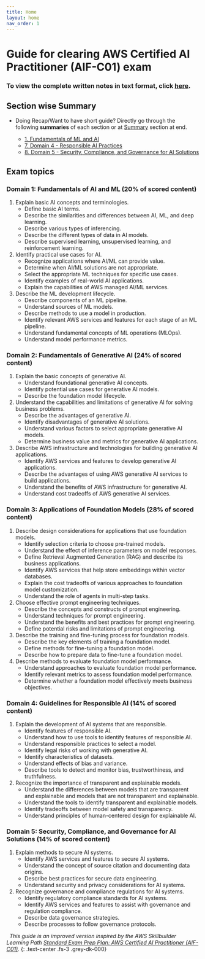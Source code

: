 ```yaml
---
title: Home
layout: home
nav_order: 1
---
```


# Guide for clearing AWS Certified AI Practitioner (AIF-C01) exam

### To view the complete written notes in text format, click [here](https://github.com/harikiranvusirikala/aws-certified-ai-practitioner/blob/main/AWS%20AI%20Practitioner%20Notes.txt). 

## Section wise Summary
- Doing Recap/Want to have short guide? Directly go through the following **summaries** of each section or at [Summary]({{site.baseurl}}/summary/) section at end. 
  - [1. Fundamentals of ML and AI]({{site.baseurl}}/fundamentals-of-ml-and-ai/summary.html)

  <!-- - [2. Exploring AI Use Cases and Applications]({{site.baseurl}}/exploring-ai-use-cases-and-applications/summary.html)
  - [3. Developing ML Solutions]({{site.baseurl}}/developing-ml-solutions/summary.html)
  - [4. Developing Generative AI Solutions]({{site.baseurl}}/developing-generative-ai-solutions/summary.html)
  - [5. Essentials of Prompt Engineering]({{site.baseurl}}/essentials-of-prompt-engineering/summary.html)
  - [6. Optimizing Foundation Models]({{site.baseurl}}/optimizing-foundation-models/summary.html) -->

  - [7. Domain 4 - Responsible AI Practices]({{site.baseurl}}/responsible-ai-practices/summary.html)
  - [8. Domain 5 - Security, Compliance, and Governance for AI Solutions]({{site.baseurl}}/security-compliance-and-governance-for-ai-solutions/summary.html)


## Exam topics
### Domain 1: Fundamentals of AI and ML (20% of scored content)
1. Explain basic AI concepts and terminologies.
    - Define basic AI terms.
    - Describe the similarities and differences between AI, ML, and deep learning.
    - Describe various types of inferencing.
    - Describe the different types of data in AI models.
    - Describe supervised learning, unsupervised learning, and reinforcement learning.
2. Identify practical use cases for AI.
    - Recognize applications where AI/ML can provide value.
    - Determine when AI/ML solutions are not appropriate.
    - Select the appropriate ML techniques for specific use cases.
    - Identify examples of real-world AI applications.
    - Explain the capabilities of AWS managed AI/ML services.
3. Describe the ML development lifecycle.
    - Describe components of an ML pipeline.
    - Understand sources of ML models.
    - Describe methods to use a model in production.
    - Identify relevant AWS services and features for each stage of an ML pipeline.
    - Understand fundamental concepts of ML operations (MLOps).
    - Understand model performance metrics.

### Domain 2: Fundamentals of Generative AI (24% of scored content)
1. Explain the basic concepts of generative AI.
    - Understand foundational generative AI concepts.
    - Identify potential use cases for generative AI models.
    - Describe the foundation model lifecycle.
2. Understand the capabilities and limitations of generative AI for solving business problems.
    - Describe the advantages of generative AI.
    - Identify disadvantages of generative AI solutions.
    - Understand various factors to select appropriate generative AI models.
    - Determine business value and metrics for generative AI applications.
3. Describe AWS infrastructure and technologies for building generative AI applications.
    - Identify AWS services and features to develop generative AI applications.
    - Describe the advantages of using AWS generative AI services to build applications.
    - Understand the benefits of AWS infrastructure for generative AI.
    - Understand cost tradeoffs of AWS generative AI services.

### Domain 3: Applications of Foundation Models (28% of scored content)
1. Describe design considerations for applications that use foundation models.
    - Identify selection criteria to choose pre-trained models.
    - Understand the effect of inference parameters on model responses.
    - Define Retrieval Augmented Generation (RAG) and describe its business applications.
    - Identify AWS services that help store embeddings within vector databases.
    - Explain the cost tradeoffs of various approaches to foundation model customization.
    - Understand the role of agents in multi-step tasks.
2. Choose effective prompt engineering techniques.
    - Describe the concepts and constructs of prompt engineering.
    - Understand techniques for prompt engineering.
    - Understand the benefits and best practices for prompt engineering.
    - Define potential risks and limitations of prompt engineering.
3. Describe the training and fine-tuning process for foundation models.
    - Describe the key elements of training a foundation model.
    - Define methods for fine-tuning a foundation model.
    - Describe how to prepare data to fine-tune a foundation model.
4. Describe methods to evaluate foundation model performance.
    - Understand approaches to evaluate foundation model performance.
    - Identify relevant metrics to assess foundation model performance.
    - Determine whether a foundation model effectively meets business objectives.

### Domain 4: Guidelines for Responsible AI (14% of scored content)
1. Explain the development of AI systems that are responsible.
    - Identify features of responsible AI.
    - Understand how to use tools to identify features of responsible AI.
    - Understand responsible practices to select a model.
    - Identify legal risks of working with generative AI.
    - Identify characteristics of datasets.
    - Understand effects of bias and variance.
    - Describe tools to detect and monitor bias, trustworthiness, and truthfulness.
2. Recognize the importance of transparent and explainable models.
    - Understand the differences between models that are transparent and explainable and models that are not transparent and explainable.
    - Understand the tools to identify transparent and explainable models.
    - Identify tradeoffs between model safety and transparency.
    - Understand principles of human-centered design for explainable AI.

### Domain 5: Security, Compliance, and Governance for AI Solutions (14% of scored content)
1. Explain methods to secure AI systems.
    - Identify AWS services and features to secure AI systems.
    - Understand the concept of source citation and documenting data origins.
    - Describe best practices for secure data engineering.
    - Understand security and privacy considerations for AI systems.
2. Recognize governance and compliance regulations for AI systems.
    - Identify regulatory compliance standards for AI systems.
    - Identify AWS services and features to assist with governance and regulation compliance.
    - Describe data governance strategies.
    - Describe processes to follow governance protocols.

 
_This guide is an improved version inspired by the AWS Skillbuilder Learning Path [Standard Exam Prep Plan: AWS Certified AI Practitioner (AIF-C01)](https://explore.skillbuilder.aws/learn/learning-plans/2193/standard-exam-prep-plan-aws-certified-ai-practitioner-aif-c01)._
{: .text-center .fs-3 .grey-dk-000}
